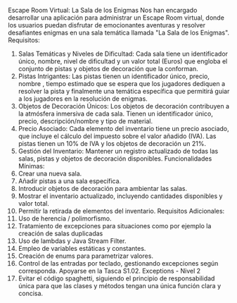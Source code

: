 Escape Room Virtual: La Sala de los Enigmas
Nos han encargado desarrollar una aplicación para administrar un Escape Room
virtual, donde los usuarios puedan disfrutar de emocionantes aventuras y resolver
desafiantes enigmas en una sala temática llamada "La Sala de los Enigmas".
Requisitos:
1. Salas Temáticas y Niveles de Dificultad: Cada sala tiene un identificador
   único, nombre, nivel de dificultad y un valor total (Euros) que engloba el
   conjunto de pistas y objetos de decoración que la conforman.
2. Pistas Intrigantes: Las pistas tienen un identificador único, precio, nombre ,
   tiempo estimado que se espera que los jugadores dediquen a resolver la pista y
   finalmente una temática específica que permitirá guiar a los jugadores en la
   resolución de enigmas.
3. Objetos de Decoración Únicos: Los objetos de decoración contribuyen a la
   atmósfera inmersiva de cada sala. Tienen un identificador único, precio,
   descripción/nombre y tipo de material.
4. Precio Asociado: Cada elemento del inventario tiene un precio asociado, que
   incluye el cálculo del impuesto sobre el valor añadido (IVA). Las pistas tienen
   un 10% de IVA y los objetos de decoración un 21%.
5. Gestión del Inventario: Mantener un registro actualizado de todas las salas,
   pistas y objetos de decoración disponibles.
   Funcionalidades Mínimas:
1. Crear una nueva sala.
2. Añadir pistas a una sala específica.
3. Introducir objetos de decoración para ambientar las salas.
4. Mostrar el inventario actualizado, incluyendo cantidades disponibles y valor
   total.
5. Permitir la retirada de elementos del inventario.
   Requisitos Adicionales:
1. Uso de herencia / polimorfismo.
2. Tratamiento de excepciones para situaciones como por ejemplo la creación de
   salas duplicadas
3. Uso de lambdas y Java Stream Filter.
4. Empleo de variables estáticas y constantes.
5. Creación de enums para parametrizar valores.
6. Control de las entradas por teclado, gestionando excepciones según
   corresponda. Apoyarse en la Tasca S1.02. Exceptions - Nivel 2
7. Evitar el código spaghetti, siguiendo el principio de responsabilidad única para
   que las clases y métodos tengan una única función clara y concisa.